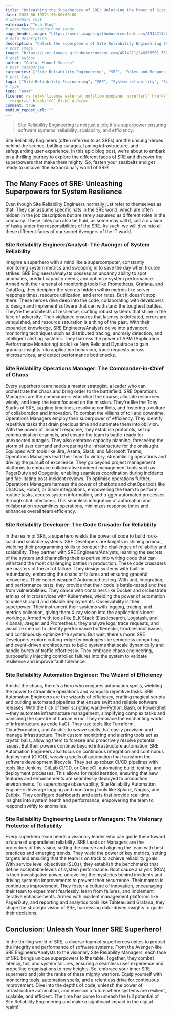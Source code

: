 ```yaml
---
title: "Unleashing the Superheroes of SRE: Unlocking the Power of Site Reliability Engineering"
date: 2023-06-19T21:50:00+00:00
# watermark text
watermark: "Tech Blog"
# page header background image
page_header_image: "https://user-images.githubusercontent.com/4914211/246935501-752714c2-619f-49ea-aa77-52acc5326bdf.jpg"
# meta description
description: "Unlock the superpowers of Site Reliability Engineering (SRE) in this epic blog post! Explore the different faces of SRE, from Avenger-like Engineers/Analysts to visionary Managers. Discover how they battle system failures, optimise performance, and embrace automation. Join the ranks of SRE superheroes and unleash your inner SRE power!"
# post image
image: "https://user-images.githubusercontent.com/4914211/246935501-752714c2-619f-49ea-aa77-52acc5326bdf.jpg"
# post author
author: "Carlos Manuel Soares"
# post categories
categories: ["Site Reliability Engineering", "SRE", "Roles and Responsibilities", "Tools and Technologies", "Collaboration and Teamwork", "Automation", "Observability"]
# post tags
tags: ["Site Reliability Engineering", "SRE", "System reliability", "Scalability", "Efficiency", "SRE Engineers/Analysts", "SRE Operations Managers", "SRE Developers", "SRE Automation Engineers", "SRE Site Reliability Managers", "Monitoring tools", "Prometheus", "Grafana", "DataDog", "Advanced monitoring techniques", "Distributed tracing", "Anomaly detection", "Intelligent alerting systems", "APM (Application Performance Monitoring) tools", "New Relic", "Dynatrace", "Incident response", "Capacity planning", "Jira", "Asana", "Slack", "Microsoft Teams", "Collaborative incident management", "PagerDuty", "Opsgenie", "ChatOps tools", "Chatbots", "Hubot", "Automation spells", "Infrastructure as code (IaC)", "Terraform", "CloudFormation", "Ansible", "CI/CD pipelines", "Jenkins", "GitLab CI/CD", "CircleCI", "Observability", "ELK Stack (Elasticsearch, Logstash, Kibana)", "Jaeger", "Prometheus", "Serverless computing", "Event-driven architectures", "Chaos engineering", "Key metrics", "Toil management", "Collaboration and teamwork", "Continuous improvement", "Innovation in SRE", "Future trends in SRE", "Challenges in SRE", "SRE Superheroes"]
# type
type: "post"
license: <a rel=\"license external nofollow noopener noreffer\" href=\"https://creativecommons.org/licenses/by-nc/4.0/\"
  target=\"_blank\">CC BY-NC 4.0</a>
comment: true
medium_repost_url: ""
---
```

> Site Reliability Engineering is not just a job; it's a superpower ensuring software systems' reliability, scalability, and efficiency.

Site Reliability Engineers (often referred to as SREs) are the unsung heroes behind the scenes, battling outages, taming infrastructure, and safeguarding user experience. In this epic blog post, we're about to embark on a thrilling journey to explore the different faces of SRE and discover the superpowers that make them mighty. So, fasten your seatbelts and get ready to uncover the extraordinary world of SRE!

## The Many Faces of SRE: Unleashing Superpowers for System Resilience
Even though Site Reliability Engineers normally just refer to themselves as that. They can assume specific hats in the SRE world, which are often hidden in the job description but are rarely assumed as different roles in the company.
These roles can also be fluid, as some may call it, just a division of tasks under the responsibilities of the SRE. As such, we will dive into all these different faces of our secret Avengers of the IT world.

### Site Reliability Engineer/Analyst: The Avenger of System Reliability
Imagine a superhero with a mind like a supercomputer, constantly monitoring system metrics and swooping in to save the day when trouble strikes. SRE Engineers/Analysts possess an uncanny ability to spot anomalies, predict capacity needs, and optimize system performance. Armed with their arsenal of monitoring tools like Prometheus, Grafana, and DataDog, they decipher the secrets hidden within metrics like server response times, resource utilization, and error rates.
But it doesn't stop there. These heroes dive deep into the code, collaborating with developers to design and implement software that can withstand the toughest battles. They're the architects of resilience, crafting robust systems that shine in the face of adversity. Their vigilance ensures that latency is defeated, errors are vanquished, and resource saturation is a thing of the past.
With their expanded knowledge, SRE Engineers/Analysts delve into advanced monitoring techniques such as distributed tracing, anomaly detection, and intelligent alerting systems. They harness the power of APM (Application Performance Monitoring) tools like New Relic and Dynatrace to gain granular insights into application behaviour, trace requests across microservices, and detect performance bottlenecks.

### Site Reliability Operations Manager: The Commander-in-Chief of Chaos
Every superhero team needs a master strategist, a leader who can orchestrate the chaos and bring order to the battlefield. SRE Operations Managers are the commanders who chart the course, allocate resources wisely, and keep the team focused on the mission. They're like the Tony Starks of SRE, juggling timelines, resolving conflicts, and fostering a culture of collaboration and innovation.
To combat the villains of toil and downtime, Operations Managers employ their superpower of efficiency. They identify repetitive tasks that drain precious time and automate them into oblivion. With the power of incident response, they establish protocols, set up communication channels, and ensure the team is battle-ready for unexpected outages. They also embrace capacity planning, foreseeing the storm of user demand and preparing the infrastructure for the onslaught.
Equipped with tools like Jira, Asana, Slack, and Microsoft Teams, Operations Managers lead their team to victory, streamlining operations and driving the pursuit of excellence. They go beyond project management platforms to embrace collaborative incident management tools such as PagerDuty and Opsgenie, enabling seamless coordination during incidents and facilitating post-incident reviews.
To optimise operations further, Operations Managers harness the power of chatbots and chatOps tools like ChatOps, Hubot, or Slack integrations, empowering the team to perform routine tasks, access system information, and trigger automated processes through chat interfaces. This seamless integration of automation and collaboration streamlines operations, minimizes response times and enhances overall team efficiency.


### Site Reliability Developer: The Code Crusader for Reliability
In the realm of SRE, a superhero wields the power of code to build rock-solid and scalable systems. SRE Developers are knights in shining armour, wielding their programming skills to conquer the challenges of reliability and scalability. They partner with SRE Engineers/Analysts, learning the secrets of the system and channelling their expertise into writing code that can withstand the most challenging battles in production.
These code crusaders are masters of the art of failure. They design systems with built-in redundancy, embracing the chaos of failures and ensuring graceful recoveries. Their secret weapon? Automated testing. With unit, integration, and performance tests, they provide that their code is battle-tested and free from vulnerabilities. They dance with containers like Docker and orchestrate armies of microservices with Kubernetes, wielding the power of automation to unleash rapid and reliable deployments.
Observability is their superpower. They instrument their systems with logging, tracing, and metrics collection, giving them X-ray vision into the application's inner workings. Armed with tools like ELK Stack (Elasticsearch, Logstash, and Kibana), Jaeger, and Prometheus, they analyze logs, trace requests, and visualize metrics to identify performance bottlenecks, troubleshoot issues, and continuously optimize the system.
But wait, there's more! SRE Developers explore cutting-edge technologies like serverless computing and event-driven architectures to build systems that scale dynamically and handle bursts of traffic effortlessly. They embrace chaos engineering, purposefully injecting controlled failures into the system to validate resilience and improve fault tolerance.

### Site Reliability Automation Engineer: The Wizard of Efficiency
Amidst the chaos, there's a hero who conjures automation spells, wielding the power to streamline operations and vanquish repetitive tasks. SRE Automation Engineers are the wizards of efficiency, crafting magical scripts and building automated pipelines that ensure swift and reliable software releases.
With the flick of their scripting wand—Python, Bash, or PowerShell—they automate infrastructure management, simplifying complex tasks and banishing the spectre of human error. They embrace the enchanting world of infrastructure as code (IaC). They use tools like Terraform, CloudFormation, and Ansible to weave spells that easily provision and manage infrastructure. Their custom monitoring and alerting tools act as crystal balls, allowing them to foresee and proactively resolve potential issues.
But their powers continue beyond infrastructure automation. SRE Automation Engineers also focus on continuous integration and continuous deployment (CI/CD), weaving spells of automation that transform the software development lifecycle. They set up robust CI/CD pipelines with tools like Jenkins, GitLab CI/CD, or CircleCI, automating build, testing, and deployment processes. This allows for rapid iteration, ensuring that new features and enhancements are seamlessly deployed to production environments.
To supercharge observability, Site Reliability Automation Engineers leverage logging and monitoring tools like Splunk, Nagios, and Zabbix. They configure dashboards and alerts that provide real-time insights into system health and performance, empowering the team to respond swiftly to anomalies.

### Site Reliability Engineering Leads or Managers: The Visionary Protector of Reliability
Every superhero team needs a visionary leader who can guide them toward a future of unparalleled reliability. SRE Leads or Managers are the protectors of this vision, setting the course and aligning the team with best practices and emerging trends.
They wield the power of key metrics, setting targets and ensuring that the team is on track to achieve reliability goals. With service level objectives (SLOs), they establish the benchmarks that define acceptable levels of system performance. Root cause analysis (RCA) is their investigative power, unravelling the mysteries behind incidents and driving systemic improvements to prevent their recurrence.
Their mantra is continuous improvement. They foster a culture of innovation, encouraging their team to experiment fearlessly, learn from failures, and implement iterative enhancements. Armed with incident management platforms like PagerDuty, and reporting and analytics tools like Tableau and Grafana, they shape the strategic vision of SRE, harnessing data-driven insights to guide their decisions.

## Conclusion: Unleash Your Inner SRE Superhero!
In the thrilling world of SRE, a diverse team of superheroes unites to protect the integrity and performance of software systems. From the Avenger-like SRE Engineers/Analysts to the visionary Site Reliability Managers, each face of SRE brings unique superpowers to the table. Together, they combat latency, toil, and system failures, ensuring a seamless user experience and propelling organisations to new heights.
So, embrace your inner SRE superhero and join the ranks of these mighty warriors. Equip yourself with monitoring tools, automation spells, and a relentless drive for continuous improvement. Dive into the depths of code, unleash the power of infrastructure automation, and envision a future where systems are resilient, scalable, and efficient. The time has come to unleash the full potential of Site Reliability Engineering and make a significant impact in the digital realm!
